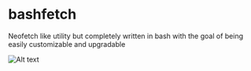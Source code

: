 # bashfetch
Neofetch like utility but completely written in bash with the goal of being easily customizable and upgradable

![Alt text](https://i.imgur.com/lfaisSh.png)
